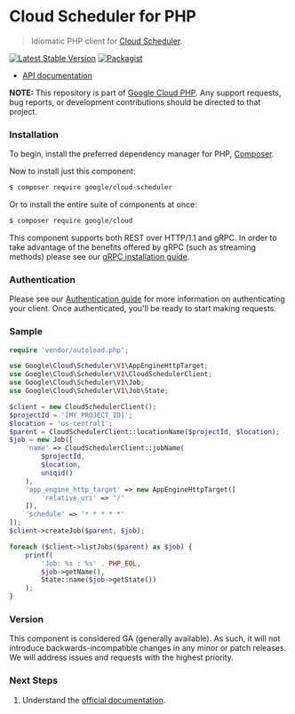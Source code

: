 # Cloud Scheduler for PHP

> Idiomatic PHP client for [Cloud Scheduler](https://cloud.google.com/scheduler).

[![Latest Stable Version](https://poser.pugx.org/google/cloud-scheduler/v/stable)](https://packagist.org/packages/google/cloud-scheduler) [![Packagist](https://img.shields.io/packagist/dm/google/cloud-scheduler.svg)](https://packagist.org/packages/google/cloud-scheduler)

* [API documentation](http://googleapis.github.io/google-cloud-php/#/docs/cloud-scheduler/latest/scheduler/readme)

**NOTE:** This repository is part of [Google Cloud PHP](https://github.com/googleapis/google-cloud-php). Any
support requests, bug reports, or development contributions should be directed to
that project.

### Installation

To begin, install the preferred dependency manager for PHP, [Composer](https://getcomposer.org/).

Now to install just this component:

```sh
$ composer require google/cloud-scheduler
```

Or to install the entire suite of components at once:

```sh
$ composer require google/cloud
```

This component supports both REST over HTTP/1.1 and gRPC. In order to take advantage of the benefits offered by gRPC (such as streaming methods)
please see our [gRPC installation guide](https://cloud.google.com/php/grpc).

### Authentication

Please see our [Authentication guide](https://github.com/googleapis/google-cloud-php/blob/master/AUTHENTICATION.md) for more information
on authenticating your client. Once authenticated, you'll be ready to start making requests.

### Sample

```php
require 'vendor/autoload.php';

use Google\Cloud\Scheduler\V1\AppEngineHttpTarget;
use Google\Cloud\Scheduler\V1\CloudSchedulerClient;
use Google\Cloud\Scheduler\V1\Job;
use Google\Cloud\Scheduler\V1\Job\State;

$client = new CloudSchedulerClient();
$projectId = '[MY_PROJECT_ID]';
$location = 'us-central1';
$parent = CloudSchedulerClient::locationName($projectId, $location);
$job = new Job([
    'name' => CloudSchedulerClient::jobName(
        $projectId,
        $location,
        uniqid()
    ),
    'app_engine_http_target' => new AppEngineHttpTarget([
        'relative_uri' => '/'
    ]),
    'schedule' => '* * * * *'
]);
$client->createJob($parent, $job);

foreach ($client->listJobs($parent) as $job) {
    printf(
        'Job: %s : %s' . PHP_EOL,
        $job->getName(),
        State::name($job->getState())
    );
}
```

### Version

This component is considered GA (generally available). As such, it will not introduce backwards-incompatible changes in
any minor or patch releases. We will address issues and requests with the highest priority.

### Next Steps

1. Understand the [official documentation](https://cloud.google.com/scheduler/docs).
